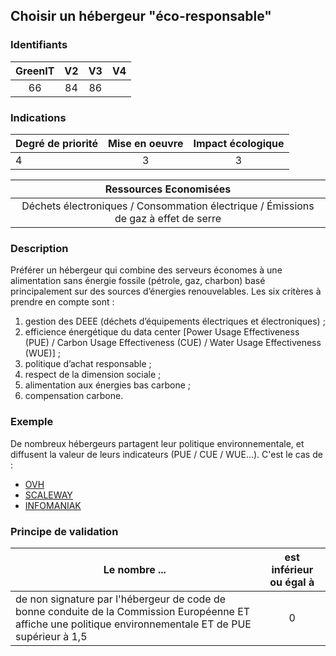 ## Choisir un hébergeur "éco-responsable"

### Identifiants

| GreenIT |  V2  |  V3  |  V4  |
|:-------:|:----:|:----:|:----:|
|   66   |  84 | 86  |      |

### Indications

| Degré de priorité |      Mise en oeuvre       |  Impact écologique    |
|-------------------|:-------------------------:|:---------------------:|
| 4 | 3 | 3 |

|Ressources Economisées                                      |
|:----------------------------------------------------------:|
|  Déchets électroniques / Consommation électrique / Émissions de gaz à effet de serre |

### Description

Préférer un hébergeur qui combine des serveurs économes à une alimentation sans énergie fossile (pétrole, gaz, charbon) 
basé principalement sur des sources d’énergies renouvelables.
Les six critères à prendre en compte sont :
1. gestion des DEEE (déchets d’équipements électriques et électroniques) ;
2. efficience énergétique du data center [Power Usage Effectiveness (PUE) / Carbon Usage Effectiveness (CUE) /
   Water Usage Effectiveness (WUE)] ;
3. politique d’achat responsable ;
4. respect de la dimension sociale ;
5. alimentation aux énergies bas carbone ;
6. compensation carbone.

### Exemple

De nombreux hébergeurs partagent leur politique environnementale, et diffusent la valeur de 
leurs indicateurs (PUE / CUE / WUE...). C'est le cas de : 
   - [OVH](https://corporate.ovhcloud.com/fr/sustainability/environment/)
   - [SCALEWAY](https://www.scaleway.com/fr/leadership-environnemental/)
   - [INFOMANIAK](https://www.infomaniak.com/fr/ecologie)

### Principe de validation

| Le nombre ...     | est inférieur ou égal à   |  
|-------------------|:-------------------------:|
| de non signature par l'hébergeur de code de bonne conduite de la Commission Européenne ET affiche une politique environnementale ET de PUE supérieur à 1,5  |  0 |
